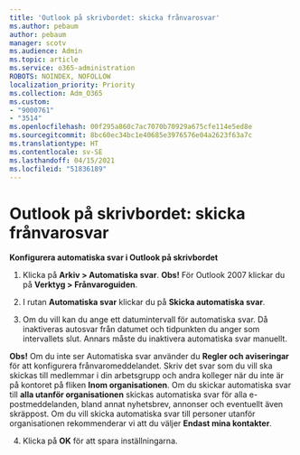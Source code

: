 ```yaml
---
title: 'Outlook på skrivbordet: skicka frånvarosvar'
ms.author: pebaum
author: pebaum
manager: scotv
ms.audience: Admin
ms.topic: article
ms.service: o365-administration
ROBOTS: NOINDEX, NOFOLLOW
localization_priority: Priority
ms.collection: Adm_O365
ms.custom:
- "9000761"
- "3514"
ms.openlocfilehash: 00f295a860c7ac7070b70929a675cfe114e5ed8e
ms.sourcegitcommit: 8bc60ec34bc1e40685e3976576e04a2623f63a7c
ms.translationtype: HT
ms.contentlocale: sv-SE
ms.lasthandoff: 04/15/2021
ms.locfileid: "51836189"
---
```

# <a name="outlook-desktop-send-out-of-office-replies"></a>Outlook på skrivbordet: skicka frånvarosvar

**Konfigurera automatiska svar i Outlook på skrivbordet**

1. Klicka på **Arkiv > Automatiska svar**. **Obs!** För Outlook 2007 klickar du på **Verktyg > Frånvaroguiden**.

2. I rutan **Automatiska svar** klickar du på **Skicka automatiska svar**.

3. Om du vill kan du ange ett datumintervall för automatiska svar. Då inaktiveras autosvar från datumet och tidpunkten du anger som intervallets slut. Annars måste du inaktivera automatiska svar manuellt.

**Obs!** Om du inte ser Automatiska svar använder du **Regler och aviseringar** för att konfigurera frånvaromeddelandet. Skriv det svar som du vill ska skickas till medlemmar i din arbetsgrupp och andra kolleger när du inte är på kontoret på fliken **Inom organisationen**. Om du skickar automatiska svar till **alla utanför organisationen** skickas automatiska svar för alla e-postmeddelanden, bland annat nyhetsbrev, annonser och eventuellt även skräppost. Om du vill skicka automatiska svar till personer utanför organisationen rekommenderar vi att du väljer **Endast mina kontakter**.

4. Klicka på **OK** för att spara inställningarna.
